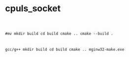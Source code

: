 # cpuls_socket

<code>
  
  #mv
  mkdir build
  cd build
  cmake ..
  cmake --build .
  
  gcc/g++
  mkdir build
  cd build
  cmake ..
  mginw32-make.exe
  
  </code>
